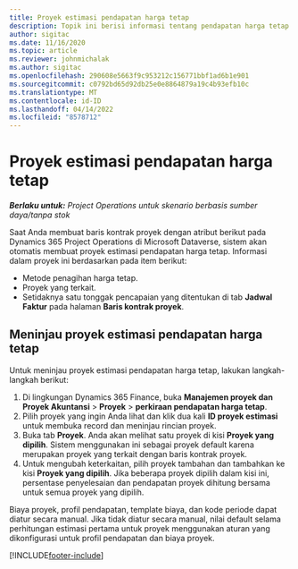 ```yaml
---
title: Proyek estimasi pendapatan harga tetap
description: Topik ini berisi informasi tentang pendapatan harga tetap dalam berbagai proyek.
author: sigitac
ms.date: 11/16/2020
ms.topic: article
ms.reviewer: johnmichalak
ms.author: sigitac
ms.openlocfilehash: 290608e5663f9c953212c156771bbf1ad6b1e901
ms.sourcegitcommit: c0792bd65d92db25e0e8864879a19c4b93efb10c
ms.translationtype: MT
ms.contentlocale: id-ID
ms.lasthandoff: 04/14/2022
ms.locfileid: "8578712"
---
```

# <a name="fixed-price-revenue-estimate-projects"></a>Proyek estimasi pendapatan harga tetap 

_**Berlaku untuk:** Project Operations untuk skenario berbasis sumber daya/tanpa stok_

Saat Anda membuat baris kontrak proyek dengan atribut berikut pada Dynamics 365 Project Operations di Microsoft Dataverse, sistem akan otomatis membuat proyek estimasi pendapatan harga tetap. Informasi dalam proyek ini berdasarkan pada item berikut:

  - Metode penagihan harga tetap.
  - Proyek yang terkait.
  - Setidaknya satu tonggak pencapaian yang ditentukan di tab **Jadwal Faktur** pada halaman **Baris kontrak proyek**.

## <a name="review-fixed-price-revenue-estimates-projects"></a>Meninjau proyek estimasi pendapatan harga tetap
Untuk meninjau proyek estimasi pendapatan harga tetap, lakukan langkah-langkah berikut:

1. Di lingkungan Dynamics 365 Finance, buka **Manajemen proyek dan Proyek Akuntansi** > **Proyek** > **perkiraan pendapatan harga tetap**.
2. Pilih proyek yang ingin Anda lihat dan klik dua kali **ID proyek estimasi** untuk membuka record dan meninjau rincian proyek.
3. Buka tab **Proyek**. Anda akan melihat satu proyek di kisi **Proyek yang dipilih**. Sistem menggunakan ini sebagai proyek default karena merupakan proyek yang terkait dengan baris kontrak proyek. 
4. Untuk mengubah keterkaitan, pilih proyek tambahan dan tambahkan ke kisi **Proyek yang dipilih**. Jika beberapa proyek dipilih dalam kisi ini, persentase penyelesaian dan pendapatan proyek dihitung bersama untuk semua proyek yang dipilih.

  Biaya proyek, profil pendapatan, template biaya, dan kode periode dapat diatur secara manual. Jika tidak diatur secara manual, nilai default selama perhitungan estimasi pertama untuk proyek menggunakan aturan yang dikonfigurasi untuk profil pendapatan dan biaya proyek.



[!INCLUDE[footer-include](../includes/footer-banner.md)]